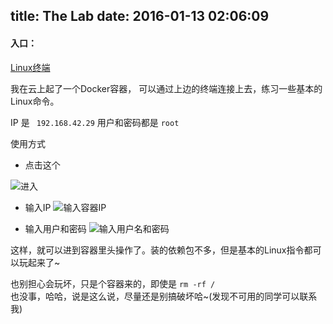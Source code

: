 title: The Lab
date: 2016-01-13 02:06:09
---

#### 入口：

[Linux终端](https://linux.debug.life/)

我在云上起了一个Docker容器， 可以通过上边的终端连接上去，练习一些基本的Linux命令。

IP 是 <code> 192.168.42.29</code>
用户和密码都是 <code>root</code>

使用方式
- 点击这个

![进入](http://7xpy3x.com1.z0.glb.clouddn.com/ssh-1.png)

- 输入IP
![输入容器IP](http://7xpy3x.com1.z0.glb.clouddn.com/ssh-2.png)

- 输入用户和密码
![输入用户名和密码](http://7xpy3x.com1.z0.glb.clouddn.com/ssh-3.png)

这样，就可以进到容器里头操作了。装的依赖包不多，但是基本的Linux指令都可以玩起来了~ 

也别担心会玩坏，只是个容器来的，即使是 <code>rm -rf / </code>也没事，哈哈，说是这么说，尽量还是别搞破坏哈~(发现不可用的同学可以联系我)

